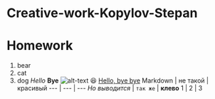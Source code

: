 # Creative-work-Kopylov-Stepan
# Homework
1. bear
2. cat
3. dog
*Hello*
**Bye**
![alt-text](https://w.forfun.com/fetch/9b/9bee333a3f7a280e5d99e6193d0ac01c.jpeg)
:satisfied:
[Hello, bye bye](https://www.realmadrid.com/en-US)
Markdown | не такой | красивый
--- | --- | ---
*Но выводится* | `так же` | **клево**
1 | 2 | 3
